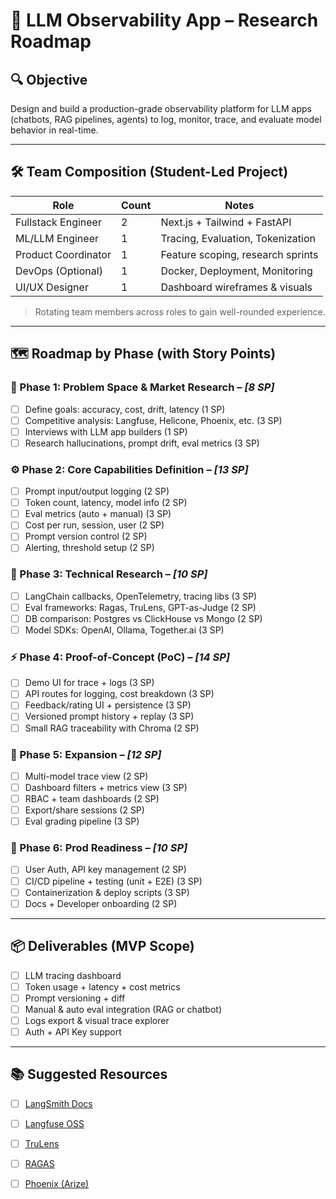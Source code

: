 # 🧭 LLM Observability App – Research Roadmap

## 🔍 Objective
Design and build a production-grade observability platform for LLM apps (chatbots, RAG pipelines, agents) to log, monitor, trace, and evaluate model behavior in real-time.

---

## 🛠️ Team Composition (Student-Led Project)

| Role                   | Count | Notes                                |
|------------------------|-------|--------------------------------------|
| Fullstack Engineer     | 2     | Next.js + Tailwind + FastAPI         |
| ML/LLM Engineer        | 1     | Tracing, Evaluation, Tokenization    |
| Product Coordinator    | 1     | Feature scoping, research sprints    |
| DevOps (Optional)      | 1     | Docker, Deployment, Monitoring       |
| UI/UX Designer         | 1     | Dashboard wireframes & visuals       |

> Rotating team members across roles to gain well-rounded experience.

---

## 🗺️ Roadmap by Phase (with Story Points)

### 🧩 Phase 1: Problem Space & Market Research – *[8 SP]*

- [ ] Define goals: accuracy, cost, drift, latency (1 SP)
- [ ] Competitive analysis: Langfuse, Helicone, Phoenix, etc. (3 SP)
- [ ] Interviews with LLM app builders (1 SP)
- [ ] Research hallucinations, prompt drift, eval metrics (3 SP)

### ⚙️ Phase 2: Core Capabilities Definition – *[13 SP]*

- [ ] Prompt input/output logging (2 SP)
- [ ] Token count, latency, model info (2 SP)
- [ ] Eval metrics (auto + manual) (3 SP)
- [ ] Cost per run, session, user (2 SP)
- [ ] Prompt version control (2 SP)
- [ ] Alerting, threshold setup (2 SP)

### 🧪 Phase 3: Technical Research – *[10 SP]*

- [ ] LangChain callbacks, OpenTelemetry, tracing libs (3 SP)
- [ ] Eval frameworks: Ragas, TruLens, GPT-as-Judge (2 SP)
- [ ] DB comparison: Postgres vs ClickHouse vs Mongo (2 SP)
- [ ] Model SDKs: OpenAI, Ollama, Together.ai (3 SP)

### ⚡ Phase 4: Proof-of-Concept (PoC) – *[14 SP]*

- [ ] Demo UI for trace + logs (3 SP)
- [ ] API routes for logging, cost breakdown (3 SP)
- [ ] Feedback/rating UI + persistence (3 SP)
- [ ] Versioned prompt history + replay (3 SP)
- [ ] Small RAG traceability with Chroma (2 SP)

### 🚀 Phase 5: Expansion – *[12 SP]*

- [ ] Multi-model trace view (2 SP)
- [ ] Dashboard filters + metrics view (3 SP)
- [ ] RBAC + team dashboards (2 SP)
- [ ] Export/share sessions (2 SP)
- [ ] Eval grading pipeline (3 SP)

### 🧱 Phase 6: Prod Readiness – *[10 SP]*

- [ ] User Auth, API key management (2 SP)
- [ ] CI/CD pipeline + testing (unit + E2E) (3 SP)
- [ ] Containerization & deploy scripts (3 SP)
- [ ] Docs + Developer onboarding (2 SP)

---

## 📦 Deliverables (MVP Scope)

- [ ] LLM tracing dashboard
- [ ] Token usage + latency + cost metrics
- [ ] Prompt versioning + diff
- [ ] Manual & auto eval integration (RAG or chatbot)
- [ ] Logs export & visual trace explorer
- [ ] Auth + API Key support

---

## 📚 Suggested Resources

- [ ] [LangSmith Docs](https://docs.smith.langchain.com)
- [ ] [Langfuse OSS](https://github.com/langfuse/langfuse)
- [ ] [TruLens](https://www.trulens.org/)
- [ ] [RAGAS](https://github.com/explodinggradients/ragas)
- [ ] [Phoenix (Arize)](https://github.com/Arize-ai/phoenix)

